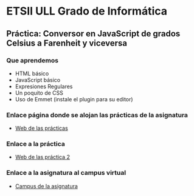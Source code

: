 # ETSII ULL Grado de Informática

## Práctica: Conversor en JavaScript de grados Celsius a Farenheit y viceversa

### Que aprendemos

* HTML básico
* JavaScript básico
* Expresiones Regulares
* Un poquito de CSS
* Uso de Emmet (instale el plugin para su editor)

### Enlace página donde se alojan las prácticas de la asignatura

* [Web de las prácticas](http://alu0100698688.github.io/web/)

### Enlace a la práctica

* [Web de las práctica 2](http://alu0100698688.github.io/web/practicas/Practica2/conversor-de-temperatura-simple-estefaniamorales/index.html)

### Enlace a la asignatura al campus virtual

* [Campus de la asignatura](https://campusvirtual.ull.es/1516/course/view.php?id=178)
